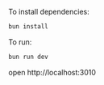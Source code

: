 To install dependencies:

```sh
bun install
```

To run:

```sh
bun run dev
```

open http://localhost:3010
